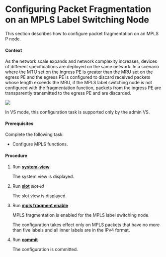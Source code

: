 Configuring Packet Fragmentation on an MPLS Label Switching Node
================================================================

This section describes how to configure packet fragmentation on an MPLS P node.

#### Context

As the network scale expands and network complexity increases, devices of different specifications are deployed on the same network. In a scenario where the MTU set on the ingress PE is greater than the MRU set on the egress PE and the egress PE is configured to discard received packets whose length exceeds the MRU, if the MPLS label switching node is not configured with the fragmentation function, packets from the ingress PE are transparently transmitted to the egress PE and are discarded.

![](../../../../public_sys-resources/note_3.0-en-us.png) 

In VS mode, this configuration task is supported only by the admin VS.



#### Prerequisites

Complete the following task:

* Configure MPLS functions.

#### Procedure

1. Run [**system-view**](cmdqueryname=system-view)
   
   
   
   The system view is displayed.
2. Run [**slot**](cmdqueryname=slot) *slot-id*
   
   
   
   The slot view is displayed.
3. Run [**mpls fragment enable**](cmdqueryname=mpls+fragment+enable)
   
   
   
   MPLS fragmentation is enabled for the MPLS label switching node.
   
   
   
   The configuration takes effect only on MPLS packets that have no more than five labels and all inner labels are in the IPv4 format.
4. Run [**commit**](cmdqueryname=commit)
   
   
   
   The configuration is committed.